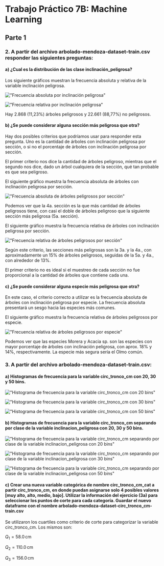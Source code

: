 # Trabajo Práctico 7B: Machine Learning


## Parte 1


### 2. A partir del archivo arbolado-mendoza-dataset-train.csv responder las siguientes preguntas:

#### a) ¿Cual es la distribución de las clase inclinación_peligrosa?

Los siguiente gráficos muestran la frecuencia absoluta y relativa de la variable inclinación peligrosa.

!["Frecuencia absoluta por inclinación peligrosa"](./images/distribucion_inclinacion_peligrosa_absoluta.png)

!["Frecuencia relativa por inclinación peligrosa"](./images/distribucion_inclinacion_peligrosa_relativa.png)

Hay 2.868 (11,23%) árboles peligrosos y 22.661 (88,77%) no peligrosos.

#### b) ¿Se puede considerar alguna sección más peligrosa que otra?

Hay dos posibles criterios que podríamos usar para responder esta pregunta. Uno es la cantidad de árboles con inclinación peligrosa por sección, o si no el porcentaje de árboles con inclinación peligrosa por sección.

El primer criterio nos dice la cantidad de árboles peligroso, mientras que el segundo nos dice, dado un árbol cualquiera de la sección, qué tan probable es que sea peligroso.

El siguiente gráfico muestra la frecuencia absoluta de árboles con inclinación peligrosa por sección.

!["Frecuencia absoluta de árboles peligrosos por sección"](./images/seccion_peligrosa_absoluta.png)

Podemos ver que la 4a. sección es la que más cantidad de árboles peligrosos tiene, con casi el doble de árboles peligroso que la siguiente sección más peligrosa (5a. sección).

El siguiente gráfico muestra la frecuencia relativa de árboles con inclinación peligrosa por sección.

!["Frecuencia relativa de árboles peligrosos por sección"](./images/seccion_peligrosa_relativa.png)

Según este criterio, las secciones más peligrosas son la 3a. y la 4a., con aproximadamente un 15% de árboles peligrosos, seguidas de la 5a. y 4a., con alrededor de 13%.

El primer criterio no es ideal si el muestreo de cada sección no fue proporcional a la cantidad de árboles que contiene cada una.

#### c) ¿Se puede considerar alguna especie más peligrosa que otra?

En este caso, el criterio correcto a utilizar es la frecuencia absoluta de árboles con inclinación peligrosa por especie. La frecuencia absoluta presentará un sesgo hacia las especies más comunes.

El siguiente gráfico muestra la frecuencia relativa de árboles peligrosos por especie.

!["Frecuencia relativa de árboles peligrosos por especie"](./images/especie_peligrosa_relativa.png)

Podemos ver que las especies Morera y Acacia sp. son las especies con mayor porcentaje de árboles con inclinación peligrosa, con aprox. 18% y 14%, respectivamente. La especie más segura sería el Olmo común.


### 3. A partir del archivo arbolado-mendoza-dataset-train.csv:

#### a) Histogramas de frecuencia para la variable circ_tronco_cm con 20, 30 y 50 bins.

!["Histograma de frecuencia para la variable circ_tronco_cm con 20 bins"](./images/hist_circ_tronco_cm_20bins.png)

!["Histograma de frecuencia para la variable circ_tronco_cm con 30 bins"](./images/hist_circ_tronco_cm_30bins.png)

!["Histograma de frecuencia para la variable circ_tronco_cm con 50 bins"](./images/hist_circ_tronco_cm_50bins.png)

#### b) Histogramas de frecuencia para la variable circ_tronco_cm separando por clase de la variable inclinacion_peligrosa con 20, 30 y 50 bins.

!["Histograma de frecuencia para la variable circ_tronco_cm separando por clase de la variable inclinacion_peligrosa con 20 bins"](./images/hist_circ_tronco_cm_por_inclinacion_20bins.png)

!["Histograma de frecuencia para la variable circ_tronco_cm separando por clase de la variable inclinacion_peligrosa con 30 bins"](./images/hist_circ_tronco_cm_por_inclinacion_30bins.png)

!["Histograma de frecuencia para la variable circ_tronco_cm separando por clase de la variable inclinacion_peligrosa con 50 bins"](./images/hist_circ_tronco_cm_por_inclinacion_50bins.png)

#### c) Crear una nueva variable categórica de nombre circ_tronco_cm_cat a partir circ_tronco_cm, en donde puedan asignarse solo 4 posibles valores [muy alto, alto, medio, bajo]. Utilizar la información del ejercicio (3a) para seleccionar los puntos de corte para cada categoría. Guardar el nuevo dataframe con el nombre arbolado-mendoza-dataset-circ_tronco_cm-train.csv

Se utilizaron los cuartiles como criterio de corte para categorizar la variable circ_tronco_cm. Los mismos son:

$Q_1 = 58.0\,\text{cm}$

$Q_2 = 110.0\,\text{cm}$

$Q_3 = 156.0\,\text{cm}$

